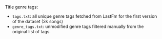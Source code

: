 Title genre tags:
- ```tags.txt```: all unique genre tags fetched from LastFm for the first version of the dataset (3k songs)
- ```genre_tags.txt```: unmodified genre tags filtered manually from the original list of tags 